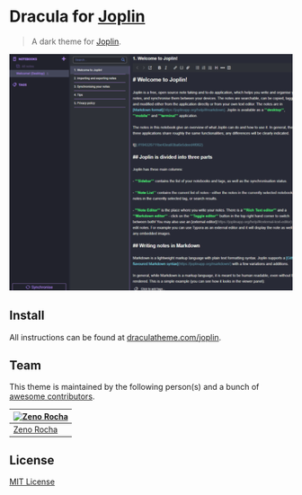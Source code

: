 # Dracula for [Joplin](https://joplinapp.org)

> A dark theme for [Joplin](https://joplinapp.org).

![Screenshot](./screenshot.png)


## Install

All instructions can be found at [draculatheme.com/joplin](https://draculatheme.com/joplin).

## Team

This theme is maintained by the following person(s) and a bunch of [awesome contributors](https://github.com/dracula/joplin/graphs/contributors).

[![Zeno Rocha](https://github.com/zenorocha.png?size=100)](https://github.com/zenorocha) |
--- |
[Zeno Rocha](https://github.com/zenorocha) |

## License

[MIT License](./LICENSE)
